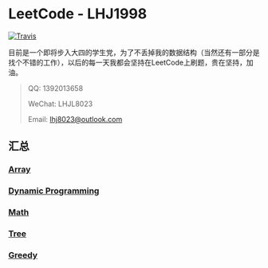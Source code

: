 # LeetCode - LHJ1998

[![Travis](https://img.shields.io/badge/language-Java-green.svg)](https://developer.apple.com/.md)

目前是一个即将步入大四的学生党，为了不丢掉我的数据结构（当然还有一部分是找个不错的工作），以后的每一天我都会坚持在LeetCode上刷题，贵在坚持，加油。

> QQ: 1392013658
>
> WeChat: LHJL8023
>
> Email: lhj8023@outlook.com

## 汇总

### [Array](note/Array/README.md)

### [Dynamic Programming](note/DynamicProgramming/README.md)

### [Math](note/Math/README.md)

### [Tree](note/Tree/README.md)

### [Greedy](note/Greedy/README.md)